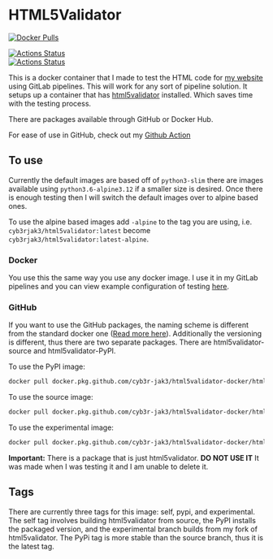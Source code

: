 # HTML5Validator

[![Docker Pulls](https://img.shields.io/docker/pulls/cyb3rjak3/html5validator)](https://hub.docker.com/r/cyb3rjak3/html5validator)

[![Actions Status](https://github.com/Cyb3r-Jak3/html5validator-docker/workflows/Docker%20CI/badge.svg)](https://github.com/Cyb3r-Jak3/html5validator-docker/actions)  
[![Actions Status](https://github.com/Cyb3r-Jak3/html5validator-docker/workflows/GitHub%20CI/badge.svg)](https://github.com/Cyb3r-Jak3/html5validator-docker/actions)  

This is a docker container that I made to test the HTML code for [my website](https://www.jwhite.network) using GitLab pipelines. This will work for any sort of pipeline solution. It setups up a container that has [html5validator](https://github.com/svenkreiss/html5validator) installed. Which saves time with the testing process.

There are packages available through GitHub or Docker Hub.

For ease of use in GitHub, check out my [Github Action](https://github.com/marketplace/actions/html5-validator)

## To use

Currently the default images are based off of `python3-slim` there are images available using `python3.6-alpine3.12` if a smaller size is desired. Once there is enough testing then I will switch the default images over to alpine based ones.

To use the alpine based images add `-alpine` to the tag you are using, i.e. `cyb3rjak3/html5validator:latest` become `cyb3rjak3/html5validator:latest-alpine`.

### Docker

You use this the same way you use any docker image. I use it in my GitLab pipelines and you can view example configuration of testing [here](https://gitlab.com/Cyb3r-Jak3/portfolio-website/blob/master/.gitlab-ci.yml).

### GitHub

If you want to use the GitHub packages, the naming scheme is different from the standard docker one ([Read more here](https://help.github.com/en/github/managing-packages-with-github-packages/configuring-docker-for-use-with-github-packages#installing-a-package)). Additionally the versioning is different, thus there are two separate packages. There are html5validator-source and html5validator-PyPI.

To use the PyPI image:  

```bash
docker pull docker.pkg.github.com/cyb3r-jak3/html5validator-docker/html5validator-pypi:latest
```

To use the source image:  

```bash
docker pull docker.pkg.github.com/cyb3r-jak3/html5validator-docker/html5validator-source:latest
```

To use the experimental image:  

```bash
docker pull docker.pkg.github.com/cyb3r-jak3/html5validator-docker/html5validator-source:latest
```

**Important:** There is a package that is just html5validator. **DO NOT USE IT** It was made when I was testing it and I am unable to delete it.

## Tags

There are currently three tags for this image: self, pypi, and experimental. The self tag involves building html5validator from source, the PyPI installs the packaged version, and the experimental branch builds from my fork of html5validator. The PyPi tag is more stable than the source branch, thus it is the latest tag.

